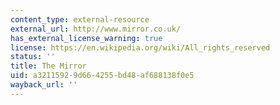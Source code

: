 ```yaml
---
content_type: external-resource
external_url: http://www.mirror.co.uk/
has_external_license_warning: true
license: https://en.wikipedia.org/wiki/All_rights_reserved
status: ''
title: The Mirror
uid: a3211592-9d66-4255-bd48-af688138f0e5
wayback_url: ''
---
```


